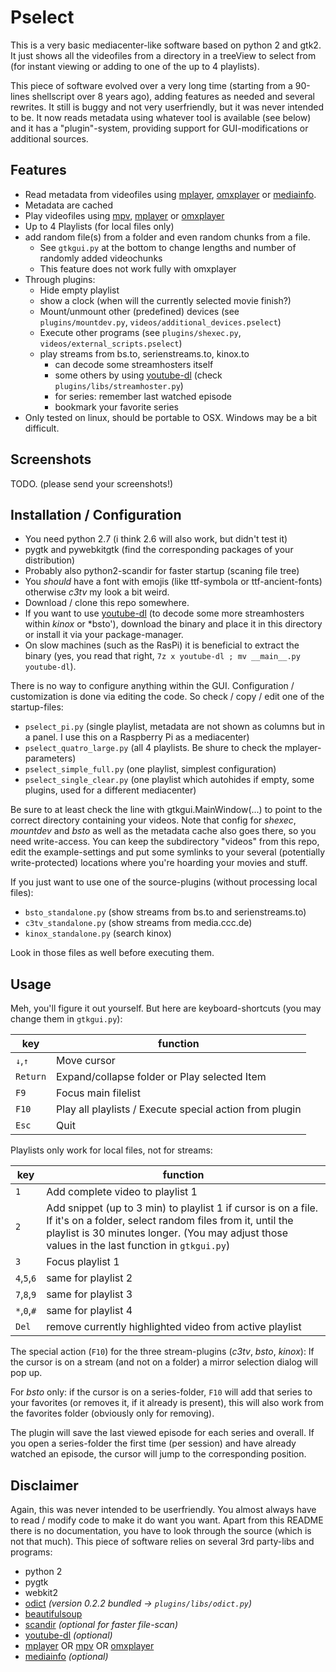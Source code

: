 # Pselect
This is a very basic mediacenter-like software based on python 2 and gtk2.
It just shows all the videofiles from a directory in a treeView to select from (for instant viewing or adding to one of the up to 4 playlists).

This piece of software evolved over a very long time (starting from a 90-lines shellscript over 8 years ago), adding features as needed and several rewrites. It still is buggy and not very userfriendly, but it was never intended to be.
It now reads metadata using whatever tool is available (see below) and it has a "plugin"-system, providing support for GUI-modifications or additional sources.

## Features
- Read metadata from videofiles using [mplayer], [omxplayer] or [mediainfo].
- Metadata are cached
- Play videofiles using [mpv], [mplayer] or [omxplayer]
- Up to 4 Playlists (for local files only)
- add random file(s) from a folder and even random chunks from a file.
    - See `gtkgui.py` at the bottom to change lengths and number of randomly added videochunks
    - This feature does not work fully with omxplayer
- Through plugins:
    - Hide empty playlist
    - show a clock (when will the currently selected movie finish?)
    - Mount/unmount other (predefined) devices (see `plugins/mountdev.py`, `videos/additional_devices.pselect`)
    - Execute other programs (see `plugins/shexec.py`, `videos/external_scripts.pselect`)
    - play streams from bs.to, serienstreams.to, kinox.to
        - can decode some streamhosters itself
        - some others by using [youtube-dl] \(check `plugins/libs/streamhoster.py`\)
        - for series: remember last watched episode
        - bookmark your favorite series
- Only tested on linux, should be portable to OSX. Windows may be a bit difficult.

## Screenshots
TODO. (please send your screenshots!)

## Installation / Configuration
- You need python 2.7 (i think 2.6 will also work, but didn't test it)
- pygtk and pywebkitgtk (find the corresponding packages of your distribution)
- Probably also python2-scandir for faster startup (scaning file tree)
- You _should_ have a font with emojis (like ttf-symbola or ttf-ancient-fonts) otherwise *c3tv* my look a bit weird.
- Download / clone this repo somewhere.
- If you want to use [youtube-dl] (to decode some more streamhosters within *kinox* or *bsto'), download the binary and place it in this directory or install it via your package-manager.
- On slow machines (such as the RasPi) it is beneficial to extract the binary (yes, you read that right, `7z x youtube-dl ; mv __main__.py youtube-dl`).

There is no way to configure anything within the GUI. Configuration / customization is done via editing the code. So check / copy / edit one of the startup-files:

- `pselect_pi.py` (single playlist, metadata are not shown as columns but in a panel. I use this on a Raspberry Pi as a mediacenter)
- `pselect_quatro_large.py` (all 4 playlists. Be shure to check the mplayer-parameters)
- `pselect_simple_full.py` (one playlist, simplest configuration)
- `pselect_single_clear.py` (one playlist which autohides if empty, some plugins, used for a different mediacenter)

Be sure to at least check the line with gtkgui.MainWindow(...) to point to the correct directory containing your videos.
Note that config for *shexec*, *mountdev* and *bsto* as well as the metadata cache also goes there, so you need write-access.
You can keep the subdirectory "videos" from this repo, edit the example-settings and put some symlinks to your several (potentially write-protected) locations where you're hoarding your movies and stuff.

If you just want to use one of the source-plugins (without processing local files):

- `bsto_standalone.py` (show streams from bs.to and serienstreams.to)
- `c3tv_standalone.py` (show streams from media.ccc.de)
- `kinox_standalone.py` (search kinox)

Look in those files as well before executing them.


## Usage
Meh, you'll figure it out yourself. But here are keyboard-shortcuts (you may change them in `gtkgui.py`):

key | function
--- | ---
`↓`,`↑` | Move cursor
`Return` | Expand/collapse folder or Play selected Item
`F9`  | Focus main filelist
`F10` | Play all playlists / Execute special action from plugin
`Esc` | Quit

Playlists only work for local files, not for streams:

key | function
--- | ---
`1` | Add complete video to playlist 1
`2` | Add snippet (up to 3 min) to playlist 1 if cursor is on a file. If it's on a folder, select random files from it, until the playlist is 30 minutes longer. (You may adjust those values in the last function in `gtkgui.py`)
`3` | Focus playlist 1
`4`,`5`,`6` | same for playlist 2
`7`,`8`,`9` | same for playlist 3
`*`,`0`,`#` | same for playlist 4
`Del` | remove currently highlighted video from active playlist

The special action (`F10`) for the three stream-plugins (*c3tv*, *bsto*, *kinox*):
If the cursor is on a stream (and not on a folder) a mirror selection dialog will pop up.

For *bsto* only: if the cursor is on a series-folder, `F10` will add that series to your favorites (or removes it, if it already is present), this will also work from the favorites folder (obviously only for removing).

The plugin will save the last viewed episode for each series and overall.
If you open a series-folder the first time (per session) and have already watched an episode, the cursor will jump to the corresponding position.


## Disclaimer
Again, this was never intended to be userfriendly. You almost always have to read / modify code to make it do want you want.
Apart from this README there is no documentation, you have to look through the source (which is not that much).
This piece of software relies on several 3rd party-libs and programs: 
- python 2
- pygtk
- webkit2
- [odict] _(version 0.2.2 bundled → `plugins/libs/odict.py`)_
- [beautifulsoup]
- [scandir] _(optional for faster file-scan)_
- [youtube-dl] _(optional)_
- [mplayer] OR [mpv] OR [omxplayer]
- [mediainfo] _(optional)_

[beautifulsoup]: https://www.crummy.com/software/BeautifulSoup/
[scandir]: https://github.com/benhoyt/scandir
[exiftool]: http://www.sno.phy.queensu.ca/~phil/exiftool/
[mediainfo]: https://mediaarea.net/en/MediaInfo
[mplayer]: http://www.mplayerhq.hu
[mpv]: https://github.com/mpv-player/mpv
[odict]: http://www.voidspace.org.uk/python/odict.html
[omxplayer]: http://elinux.org/Omxplayer
[youtube-dl]: https://rg3.github.io/youtube-dl/
